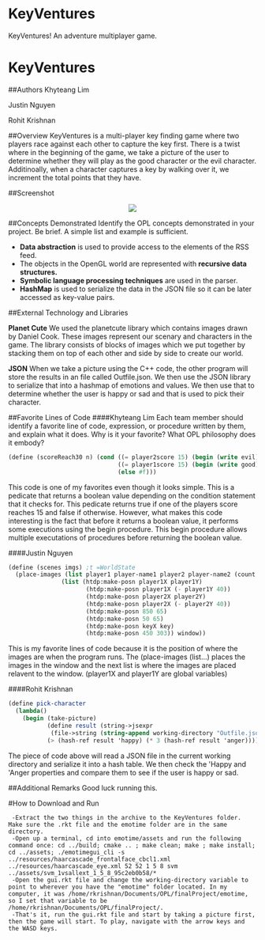 # KeyVentures
KeyVentures! An adventure multiplayer game.

# KeyVentures

##Authors
Khyteang Lim


Justin Nguyen 


Rohit Krishnan


##Overview
KeyVentures is a multi-player key finding game where two players race against each other to capture the key first. There is a twist where in the beginning of the game, we take a picture of the user to determine whether they will play as the good character or the evil character. Additinoally, when a character captures a key by walking over it, we increment the total points that they have. 


##Screenshot
<p align="center">
     <img src="http://i.imgur.com/mndA6YT.png?1"/>
</p>

##Concepts Demonstrated
Identify the OPL concepts demonstrated in your project. Be brief. A simple list and example is sufficient. 
* **Data abstraction** is used to provide access to the elements of the RSS feed.
* The objects in the OpenGL world are represented with **recursive data structures.**
* **Symbolic language processing techniques** are used in the parser.
* **HashMap** is used to serialize the data in the JSON file so it can be later accessed as key-value pairs.

##External Technology and Libraries

<b>Planet Cute</b> We used the planetcute library which contains images drawn by Daniel Cook. These images represent our scenary and characters in the game. The library consists of blocks of images which we put together by stacking them on top of each other and side by side to create our world.

<b>JSON</b> When we take a picture using the C++ code, the other program will store the results in an file called Outfile.json. We then use the JSON library to serialize that into a hashmap of emotions and values. We then use that to determine whether the user is happy or sad and that is used to pick their character. 

##Favorite Lines of Code
####Khyteang Lim
Each team member should identify a favorite line of code, expression, or procedure written by them, and explain what it does. Why is it your favorite? What OPL philosophy does it embody?
```scheme
(define (scoreReach30 n) (cond ((= player2score 15) (begin (write evil) #t))
                               ((= player1score 15) (begin (write good) #t))
                               (else #f)))
```
This code is one of my favorites even though it looks simple. This is a pedicate that returns a boolean value depending on the condition statement that it checks for. This pedicate returns true if one of the players score reaches 15 and false if otherwise. However, what makes this code interesting is the fact that before it returns a boolean value, it performs some executions using the begin procedure. This begin procedure allows multiple executations of procedures before returning the boolean value.  

####Justin Nguyen
 ```scheme
 (define (scenes imgs) ;t =WorldState
   (place-images (list player1 player-name1 player2 player-name2 (count player1score) (count1 player2score) key img) 
                (list (htdp:make-posn player1X player1Y)
                       (htdp:make-posn player1X (- player1Y 40))
                       (htdp:make-posn player2X player2Y)
                       (htdp:make-posn player2X (- player2Y 40))
                       (htdp:make-posn 850 65)
                       (htdp:make-posn 50 65)
                       (htdp:make-posn keyX key)
                       (htdp:make-posn 450 303)) window))
```
This is my favorite lines of code because it is the position of where the images are when the program runs. The (place-images (list...) places the images in the window and the next list is where the images are placed relavent to the window. (player1X and player1Y are global variables)


####Rohit Krishnan
```scheme
(define pick-character
  (lambda()
    (begin (take-picture)
           (define result (string->jsexpr
            (file->string (string-append working-directory "Outfile.json"))))
           (> (hash-ref result 'happy) (* 3 (hash-ref result 'anger))))))
```
The piece of code above will read a JSON file in the current working directory and serialize it into a hash table. We then check the 'Happy and 'Anger properties and compare them to see if the user is happy or sad. 

##Additional Remarks
Good luck running this.

#How to Download and Run

     -Extract the two things in the archive to the KeyVentures folder. Make sure the .rkt file and the emotime folder are in the same directory.
     -Open up a terminal, cd into emotime/assets and run the following command once: cd ../build; cmake .. ; make clean; make ; make install; cd ../assets; ./emotimegui_cli -s ../resources/haarcascade_frontalface_cbcl1.xml ../resources/haarcascade_eye.xml 52 52 1 5 8 svm ../assets/svm_1vsallext_1_5_8_95c2eb0b58/*
     -Open the gui.rkt file and change the working-directory variable to point to wherever you have the "emotime" folder located. In my computer, it was /home/rkrishnan/Documents/OPL/finalProject/emotime, so I set that variable to be /home/rkrishnan/Documents/OPL/finalProject/.  
     -That's it, run the gui.rkt file and start by taking a picture first, then the game will start. To play, navigate with the arrow keys and the WASD keys.
